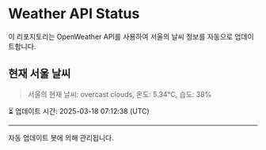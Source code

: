 
# Weather API Status

이 리포지토리는 OpenWeather API를 사용하여 서울의 날씨 정보를 자동으로 업데이트합니다.

## 현재 서울 날씨
> 서울의 현재 날씨: overcast clouds, 온도: 5.34°C, 습도: 38%

⏳ 업데이트 시간: 2025-03-18 07:12:38 (UTC)

---
자동 업데이트 봇에 의해 관리됩니다.
